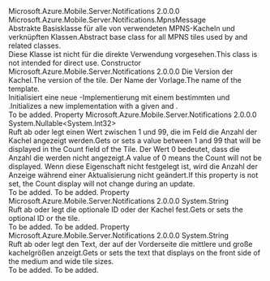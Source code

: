 <Type Name="MpnsTileMessage" FullName="Microsoft.Azure.Mobile.Server.Notifications.MpnsTileMessage">
  <TypeSignature Language="C#" Value="public abstract class MpnsTileMessage : Microsoft.Azure.Mobile.Server.Notifications.MpnsMessage" />
  <TypeSignature Language="ILAsm" Value=".class public auto ansi abstract beforefieldinit MpnsTileMessage extends Microsoft.Azure.Mobile.Server.Notifications.MpnsMessage" />
  <TypeSignature Language="DocId" Value="T:Microsoft.Azure.Mobile.Server.Notifications.MpnsTileMessage" />
  <TypeSignature Language="VB.NET" Value="Public MustInherit Class MpnsTileMessage&#xA;Inherits MpnsMessage" />
  <TypeSignature Language="F#" Value="type MpnsTileMessage = class&#xA;    inherit MpnsMessage" />
  <AssemblyInfo>
    <AssemblyName>Microsoft.Azure.Mobile.Server.Notifications</AssemblyName>
    <AssemblyVersion>2.0.0.0</AssemblyVersion>
  </AssemblyInfo>
  <Base>
    <BaseTypeName>Microsoft.Azure.Mobile.Server.Notifications.MpnsMessage</BaseTypeName>
  </Base>
  <Interfaces />
  <Docs>
    <summary>
            <span data-ttu-id="15978-101">Abstrakte Basisklasse für alle von verwendeten MPNS-Kacheln <see cref="T:Microsoft.Azure.Mobile.Server.MpnsPushMessage" /> und verknüpften Klassen.</span><span class="sxs-lookup"><span data-stu-id="15978-101">Abstract base class for all MPNS tiles used by <see cref="T:Microsoft.Azure.Mobile.Server.MpnsPushMessage" /> and related classes.</span></span> 
            </summary>
    <remarks>
            <span data-ttu-id="15978-102">Diese Klasse ist nicht für die direkte Verwendung vorgesehen.</span><span class="sxs-lookup"><span data-stu-id="15978-102">This class is not intended for direct use.</span></span>
            </remarks>
  </Docs>
  <Members>
    <Member MemberName=".ctor">
      <MemberSignature Language="C#" Value="protected MpnsTileMessage (string version, string template);" />
      <MemberSignature Language="ILAsm" Value=".method familyhidebysig specialname rtspecialname instance void .ctor(string version, string template) cil managed" />
      <MemberSignature Language="DocId" Value="M:Microsoft.Azure.Mobile.Server.Notifications.MpnsTileMessage.#ctor(System.String,System.String)" />
      <MemberSignature Language="VB.NET" Value="Protected Sub New (version As String, template As String)" />
      <MemberSignature Language="F#" Value="new Microsoft.Azure.Mobile.Server.Notifications.MpnsTileMessage : string * string -&gt; Microsoft.Azure.Mobile.Server.Notifications.MpnsTileMessage" Usage="new Microsoft.Azure.Mobile.Server.Notifications.MpnsTileMessage (version, template)" />
      <MemberType>Constructor</MemberType>
      <AssemblyInfo>
        <AssemblyName>Microsoft.Azure.Mobile.Server.Notifications</AssemblyName>
        <AssemblyVersion>2.0.0.0</AssemblyVersion>
      </AssemblyInfo>
      <Parameters>
        <Parameter Name="version" Type="System.String" />
        <Parameter Name="template" Type="System.String" />
      </Parameters>
      <Docs>
        <param name="version"><span data-ttu-id="15978-103">Die Version der Kachel.</span><span class="sxs-lookup"><span data-stu-id="15978-103">The version of the tile.</span></span></param>
        <param name="template"><span data-ttu-id="15978-104">Der Name der Vorlage.</span><span class="sxs-lookup"><span data-stu-id="15978-104">The name of the template.</span></span></param>
        <summary>
            <span data-ttu-id="15978-105">Initialisiert eine neue <see cref="T:Microsoft.Azure.Mobile.Server.Notifications.MpnsTileMessage" /> -Implementierung mit einem bestimmten <paramref name="version" /> und <paramref name="template" />.</span><span class="sxs-lookup"><span data-stu-id="15978-105">Initializes a new <see cref="T:Microsoft.Azure.Mobile.Server.Notifications.MpnsTileMessage" /> implementation with a given <paramref name="version" /> and <paramref name="template" />.</span></span>
            </summary>
        <remarks>To be added.</remarks>
      </Docs>
    </Member>
    <Member MemberName="Count">
      <MemberSignature Language="C#" Value="public Nullable&lt;int&gt; Count { get; set; }" />
      <MemberSignature Language="ILAsm" Value=".property instance valuetype System.Nullable`1&lt;int32&gt; Count" />
      <MemberSignature Language="DocId" Value="P:Microsoft.Azure.Mobile.Server.Notifications.MpnsTileMessage.Count" />
      <MemberSignature Language="VB.NET" Value="Public Property Count As Nullable(Of Integer)" />
      <MemberSignature Language="F#" Value="member this.Count : Nullable&lt;int&gt; with get, set" Usage="Microsoft.Azure.Mobile.Server.Notifications.MpnsTileMessage.Count" />
      <MemberType>Property</MemberType>
      <AssemblyInfo>
        <AssemblyName>Microsoft.Azure.Mobile.Server.Notifications</AssemblyName>
        <AssemblyVersion>2.0.0.0</AssemblyVersion>
      </AssemblyInfo>
      <ReturnValue>
        <ReturnType>System.Nullable&lt;System.Int32&gt;</ReturnType>
      </ReturnValue>
      <Docs>
        <summary>
            <span data-ttu-id="15978-106">Ruft ab oder legt einen Wert zwischen 1 und 99, die im Feld die Anzahl der Kachel angezeigt werden.</span><span class="sxs-lookup"><span data-stu-id="15978-106">Gets or sets a value between 1 and 99 that will be displayed in the Count field of the Tile.</span></span> <span data-ttu-id="15978-107">Der Wert 0 bedeutet, dass die Anzahl die werden nicht angezeigt.</span><span class="sxs-lookup"><span data-stu-id="15978-107">A value of 0 means the Count will not be displayed.</span></span> <span data-ttu-id="15978-108">Wenn diese Eigenschaft nicht festgelegt ist, wird die Anzahl der Anzeige während einer Aktualisierung nicht geändert.</span><span class="sxs-lookup"><span data-stu-id="15978-108">If this property is not set, the Count display will not change during an update.</span></span>
            </summary>
        <value>To be added.</value>
        <remarks>To be added.</remarks>
      </Docs>
    </Member>
    <Member MemberName="Id">
      <MemberSignature Language="C#" Value="public string Id { get; set; }" />
      <MemberSignature Language="ILAsm" Value=".property instance string Id" />
      <MemberSignature Language="DocId" Value="P:Microsoft.Azure.Mobile.Server.Notifications.MpnsTileMessage.Id" />
      <MemberSignature Language="VB.NET" Value="Public Property Id As String" />
      <MemberSignature Language="F#" Value="member this.Id : string with get, set" Usage="Microsoft.Azure.Mobile.Server.Notifications.MpnsTileMessage.Id" />
      <MemberType>Property</MemberType>
      <AssemblyInfo>
        <AssemblyName>Microsoft.Azure.Mobile.Server.Notifications</AssemblyName>
        <AssemblyVersion>2.0.0.0</AssemblyVersion>
      </AssemblyInfo>
      <ReturnValue>
        <ReturnType>System.String</ReturnType>
      </ReturnValue>
      <Docs>
        <summary>
            <span data-ttu-id="15978-109">Ruft ab oder legt die optionale ID oder der Kachel fest.</span><span class="sxs-lookup"><span data-stu-id="15978-109">Gets or sets the optional ID or the tile.</span></span>
            </summary>
        <value>To be added.</value>
        <remarks>To be added.</remarks>
      </Docs>
    </Member>
    <Member MemberName="Title">
      <MemberSignature Language="C#" Value="public string Title { get; set; }" />
      <MemberSignature Language="ILAsm" Value=".property instance string Title" />
      <MemberSignature Language="DocId" Value="P:Microsoft.Azure.Mobile.Server.Notifications.MpnsTileMessage.Title" />
      <MemberSignature Language="VB.NET" Value="Public Property Title As String" />
      <MemberSignature Language="F#" Value="member this.Title : string with get, set" Usage="Microsoft.Azure.Mobile.Server.Notifications.MpnsTileMessage.Title" />
      <MemberType>Property</MemberType>
      <AssemblyInfo>
        <AssemblyName>Microsoft.Azure.Mobile.Server.Notifications</AssemblyName>
        <AssemblyVersion>2.0.0.0</AssemblyVersion>
      </AssemblyInfo>
      <ReturnValue>
        <ReturnType>System.String</ReturnType>
      </ReturnValue>
      <Docs>
        <summary>
            <span data-ttu-id="15978-110">Ruft ab oder legt den Text, der auf der Vorderseite die mittlere und große kachelgrößen anzeigt.</span><span class="sxs-lookup"><span data-stu-id="15978-110">Gets or sets the text that displays on the front side of the medium and wide tile sizes.</span></span>
            </summary>
        <value>To be added.</value>
        <remarks>To be added.</remarks>
      </Docs>
    </Member>
  </Members>
</Type>